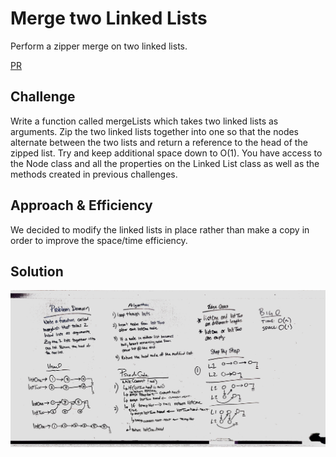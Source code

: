 # Merge two Linked Lists
Perform a zipper merge on two linked lists.

[PR](https://github.com/etrainor/data-structures-and-algorithms/pull/47)

## Challenge
Write a function called mergeLists which takes two linked lists as arguments. Zip the two linked lists together into one so that the nodes alternate between the two lists and return a reference to the head of the zipped list. Try and keep additional space down to O(1). You have access to the Node class and all the properties on the Linked List class as well as the methods created in previous challenges.

## Approach & Efficiency
We decided to modify the linked lists in place rather than make a copy in order to improve the space/time efficiency.

## Solution
![Whiteboard Image](../assets/ll_merge.jpg)